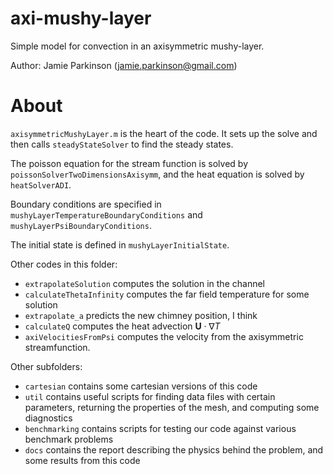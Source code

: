 # axi-mushy-layer
Simple model for convection in an axisymmetric mushy-layer. 

Author: Jamie Parkinson (jamie.parkinson@gmail.com)

# About 
`axisymmetricMushyLayer.m` is the heart of the code. It sets up the solve and then calls `steadyStateSolver` to find the steady states.

The poisson equation for the stream function is solved by `poissonSolverTwoDimensionsAxisymm`, and the heat equation is solved by `heatSolverADI`.

Boundary conditions are specified in `mushyLayerTemperatureBoundaryConditions` and `mushyLayerPsiBoundaryConditions`.

The initial state is defined in `mushyLayerInitialState`.

Other codes in this folder:
* `extrapolateSolution` computes the solution in the channel
* `calculateThetaInfinity` computes the far field temperature for some solution
* `extrapolate_a` predicts the new chimney position, I think
* `calculateQ` computes the  heat advection  $\mathbf{U} \cdot \nabla T$
* `axiVelocitiesFromPsi` computes the velocity from the axisymmetric streamfunction.

Other subfolders:
* `cartesian` contains some cartesian versions of this code
* `util` contains useful scripts for finding data files with certain parameters, returning the properties of the mesh, and computing some diagnostics
* `benchmarking` contains scripts for testing our code against various benchmark problems
* `docs` contains the report describing the physics behind the problem, and some results from this code

